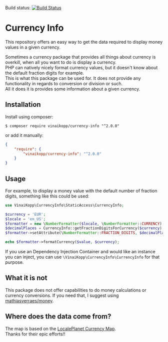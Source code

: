 
Build status: [![Build Status](https://travis-ci.org/Vinai/currency-info.svg?branch=master)](https://travis-ci.org/Vinai/currency-info)

# Currency Info

This repository offers an easy way to get the data required to display money values in a given currency.
  
Sometimes a currency package that provides all things about currency is overkill, when all you want to do is display a currency.  
PHP can natively nicely format currency values, but it doesn't know about the default fraction digits for example.  
This is what this package can be used for. It does not provide any functionality in regards to conversion or division or such.  
All it does it is provides some information about a given currency.

## Installation

Install using composer:

```
$ composer require vinaikopp/currency-info "^2.0.0"
```
or add it manually:

```json
{
    "require": {
        "vinaikopp/currency-info": "^2.0.0"
    }
}
```

## Usage

For example, to display a money value with the default number of fraction digits, something like this could be used:

```php
use VinaiKopp\CurrencyInfo\StaticAccess\CurrencyInfo;

$currency = 'EUR';
$locale = 'en_US';
$formatter = new \NumberFormatter($locale, \NumberFormatter::CURRENCY);
$decimalPlaces = CurrencyInfo::getFractionDigitsForCurrency($currency);
$formatter->setAttribute(\NumberFormatter::FRACTION_DIGITS, $decimalPlaces);

echo $formatter->formatCurrency($value, $currency);

```

If you use an Dependency Injection Container and would like an instance you can inject,
you can use `\VinaiKopp\CurrencyInfo\CurrencyInfo` for that purpose.

## What it is not

This package does not offer capabilities to do money calculations or currency conversions.
If you need that, I suggest using [mathiasverraes/money](https://github.com/moneyphp/money).  

## Where does the data come from?

The map is based on the [LocalePlanet Currency Map](http://www.localeplanet.com/api/auto/currencymap.html).  
Thanks for their epic efforts!!
